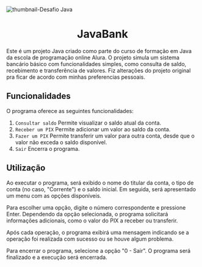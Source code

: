 ![thumbnail-Desafio Java](https://user-images.githubusercontent.com/66698429/218160231-11c3a759-711e-484d-a856-b5977b065ec6.png)


<h1 align="center"> JavaBank </h1>
Este é um projeto Java criado como parte do curso de formação em Java da escola de programação online Alura. O projeto simula um sistema bancário básico com funcionalidades simples, como consulta de saldo, recebimento e transferência de valores. Fiz alterações do projeto original pra ficar de acordo com minhas preferencias pessoais.

## Funcionalidades
O programa oferece as seguintes funcionalidades:

1. `Consultar saldo` Permite visualizar o saldo atual da conta.
2. `Receber um PIX` Permite adicionar um valor ao saldo da conta.
3. `Fazer um PIX` Permite transferir um valor para outra conta, desde que o valor não exceda o saldo disponível.
4. `Sair` Encerra o programa.

## Utilização
Ao executar o programa, será exibido o nome do titular da conta, o tipo de conta (no caso, "Corrente") e o saldo inicial. Em seguida, será apresentado um menu com as opções disponíveis.

Para escolher uma opção, digite o número correspondente e pressione Enter. Dependendo da opção selecionada, o programa solicitará informações adicionais, como o valor do PIX a receber ou transferir.

Após cada operação, o programa exibirá uma mensagem indicando se a operação foi realizada com sucesso ou se houve algum problema.

Para encerrar o programa, selecione a opção "0 - Sair". O programa será finalizado e a execução será encerrada.
